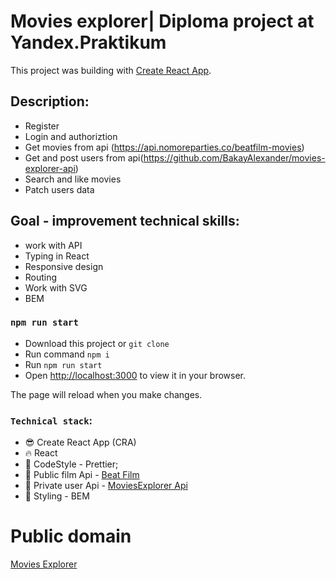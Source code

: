 # Movies explorer| Diploma project at Yandex.Praktikum

This project was building with [Create React App](https://github.com/facebook/create-react-app).

## Description:

- Register
- Login and authoriztion
- Get movies from api (https://api.nomoreparties.co/beatfilm-movies)
- Get and post users from api(https://github.com/BakayAlexander/movies-explorer-api)
- Search and like movies
- Patch users data

## Goal - improvement technical skills:

- work with API
- Typing in React
- Responsive design
- Routing
- Work with SVG
- BEM

### `npm run start`

- Download this project or `git clone`
- Run command `npm i`
- Run `npm run start`
- Open [http://localhost:3000](http://localhost:3000) to view it in your browser.

The page will reload when you make changes.

### `Technical stack`:

- :sunglasses: Create React App (CRA)
- :fire: React
- :shoe: CodeStyle - Prettier;
- :movie_camera: Public film Api - [Beat Film](https://api.nomoreparties.co/beatfilm-movies)
- :love_hotel: Private user Api - [MoviesExplorer Api](https://github.com/BakayAlexander/movies-explorer-api)
- :dress: Styling - BEM

# Public domain

[Movies Explorer](https://bakay.nomoredomains.work/)

